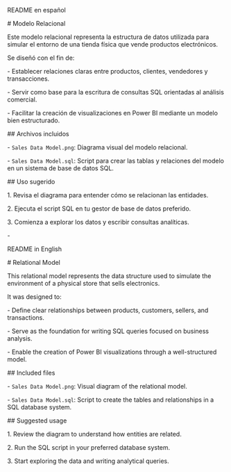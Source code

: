 README en español



\# Modelo Relacional



Este modelo relacional representa la estructura de datos utilizada para simular el entorno de una tienda física que vende productos electrónicos. 



Se diseñó con el fin de:



\- Establecer relaciones claras entre productos, clientes, vendedores y transacciones.

\- Servir como base para la escritura de consultas SQL orientadas al análisis comercial.

\- Facilitar la creación de visualizaciones en Power BI mediante un modelo bien estructurado.



\## Archivos incluidos



\- `Sales Data Model.png`: Diagrama visual del modelo relacional.

\- `Sales Data Model.sql`: Script para crear las tablas y relaciones del modelo en un sistema de base de datos SQL.



\## Uso sugerido



1\. Revisa el diagrama para entender cómo se relacionan las entidades.

2\. Ejecuta el script SQL en tu gestor de base de datos preferido.

3\. Comienza a explorar los datos y escribir consultas analíticas.



\-

README in English



\# Relational Model



This relational model represents the data structure used to simulate the environment of a physical store that sells electronics.



It was designed to:



\- Define clear relationships between products, customers, sellers, and transactions.

\- Serve as the foundation for writing SQL queries focused on business analysis.

\- Enable the creation of Power BI visualizations through a well-structured model.



\## Included files



\- `Sales Data Model.png`: Visual diagram of the relational model.

\- `Sales Data Model.sql`: Script to create the tables and relationships in a SQL database system.



\## Suggested usage



1\. Review the diagram to understand how entities are related.

2\. Run the SQL script in your preferred database system.

3\. Start exploring the data and writing analytical queries.




